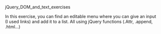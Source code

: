 jQuery_DOM_and_text_exercises

In this exercise, you can find an editable menu where you can give an input (I used links) and add it to a list. All using jQuery functions (.Attr, .append, .html...)

